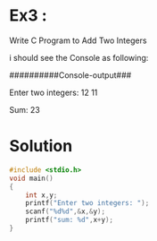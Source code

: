 # Ex3 :
Write C Program to Add Two Integers

i should see the Console as following:

##########Console-output###

Enter two integers: 12
11

Sum: 23

# Solution

```c
#include <stdio.h>
void main()
{
    int x,y;
    printf("Enter two integers: ");
    scanf("%d%d",&x,&y);
    printf("sum: %d",x+y);
}

```